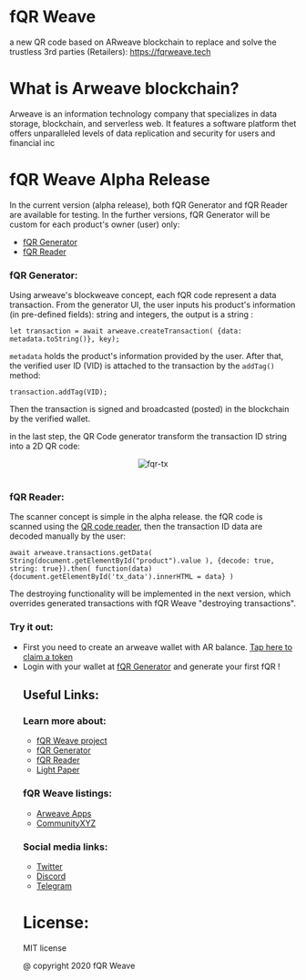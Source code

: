 # fQR Weave
a new QR code based on ARweave blockchain to replace and solve the trustless 3rd parties (Retailers): https://fqrweave.tech

<h1>What is Arweave blockchain?</h1>
<p>Arweave is an information technology company that specializes in data storage, blockchain, and serverless web. It features a software platform thet offers unparalleled levels of data replication and security for users and financial inc</p>

<h1>fQR Weave Alpha Release</h1>
<p>In the current version (alpha release), both fQR Generator and fQR Reader are available for testing. In the further versions, fQR Generator will be custom for each
product's owner (user) only:</p>
<ul>
  <li> <a href="https://hjyckowqnnzrgirl3sqwz65youx2t75fsaojrea2odcjos5xjf3q.arweave.net/OnAlOtBrcxMiK9yhbPu4dS-p_6WQHJiQGnDEl0u3SXc">fQR Generator</a> </li>
  <li> <a href="https://ahuakhbrcivsfiiwvukizwxihgtm7voycntibfrtog2a53oeajba.arweave.net/AegFHDESKyKhFq0UjNroOabP1dgTZoCWM3G0Du3EAkI">fQR Reader</a> </li>
</ul>

 <h3>fQR Generator:</h3>
 Using arweave's blockweave concept, each fQR code represent a data transaction. From the generator UI, the user inputs his product's information (in pre-defined fields): string and integers, the output is a string :


`let transaction = await arweave.createTransaction( {data: metadata.toString()}, key);`

`metadata` holds the product's information provided by the user. After that, the verified user ID (VID) is attached to the transaction by the `addTag()` method:

`transaction.addTag(VID);`

Then the transaction is signed and broadcasted (posted) in the blockchain by the verified wallet.

in the last step, the QR Code generator transform the transaction ID string into a 2D QR code:

  <center><img src="https://i.ibb.co/P4jJbyL/fqr-tx.png" alt="fqr-tx" border="0"></center><br>

<h3>fQR Reader:</h3>
The scanner concept is simple in the alpha release. the fQR code is scanned using the <a href="https://github.com/wojak-frog/ARweave-fQR/blob/master/fqrReader/bundle.js">QR code reader</a>, then the transaction ID data are decoded manually by the user:

  `await arweave.transactions.getData( String(document.getElementById("product").value ), {decode: true, string: true}).then( function(data) {document.getElementById('tx_data').innerHTML = data} )`
  
The destroying functionality will be implemented in the next version, which overrides generated transactions with fQR Weave "destroying transactions".

<h3>Try it out:</h3>
<ul>
  <li>First you need to create an arweave wallet with AR balance. <a href="https://www.arweave.org/wallet">Tap here to claim a token</a></li>
  <li>Login with your wallet at <a href="https://chko2ym6yzz34hzmtt6mycaozsese5cgqkhwbupw7xillsm5qm4a.arweave.net/EdTtYZ7Gc74fLJz8zAgOzIkidEaCj2DR9v3Qtcmdgzg">fQR Generator</a> and generate your first fQR !</li>
  

<h2>Useful Links:</h2>

  <h3>Learn more about:</h3>
  <ul>
    <li><a href="https://l33wlywrm5ainklcefljurvcbxamf5o2cujqgfda5xzi2powi3ga.arweave.net/Xvdl4tFnQIapYiFWmkaiDcDC9doVEwMUYO3yjT3WRsw">fQR Weave project</a></li>
    <li><a href="https://hjyckowqnnzrgirl3sqwz65youx2t75fsaojrea2odcjos5xjf3q.arweave.net/OnAlOtBrcxMiK9yhbPu4dS-p_6WQHJiQGnDEl0u3SXc">fQR Generator<a></li>
    <li><a href="https://ahuakhbrcivsfiiwvukizwxihgtm7voycntibfrtog2a53oeajba.arweave.net/AegFHDESKyKhFq0UjNroOabP1dgTZoCWM3G0Du3EAkI">fQR Reader</a></li>
    <li><a href="https://fqrweave.tech/docs/fQR-Weave-Lightpaper.pdf">Light Paper</a></li>
  </ul>

  
  <h3>fQR Weave listings:</h3>
  <ul>
  <li><a href="https://mtfvznw2pwxykoicvxpoe7ao5rp4nhaueueux2bbe4klxankdhra.arweave.net/ZMtcttp9r4U5Aq3e4nwO7F_GnBQlCUvoIScUu4GqGeI/#">Arweave Apps</a></li>
  <li><a href="https://community.xyz/#l4iqeiSb4oJrpByg6rgiXlW1iF3cgjXLbHdG2JvAC_c">CommunityXYZ</a></li>
  </ul>
  
  <h3>Social media links:</h3>
  <ul>
  <li><a href="https://twitter.com/Fqr_Weave">Twitter</a></li>
  <li><a href="https://discord.com/invite/pcdGGs">Discord</a></li>
  <li><a href="https://t.me/fqr_weave">Telegram</a></li>
  </ul>
  
  <h1>License:</h1>
  <p>MIT license</p>
  <p>@ copyright 2020 fQR Weave</p>
 
